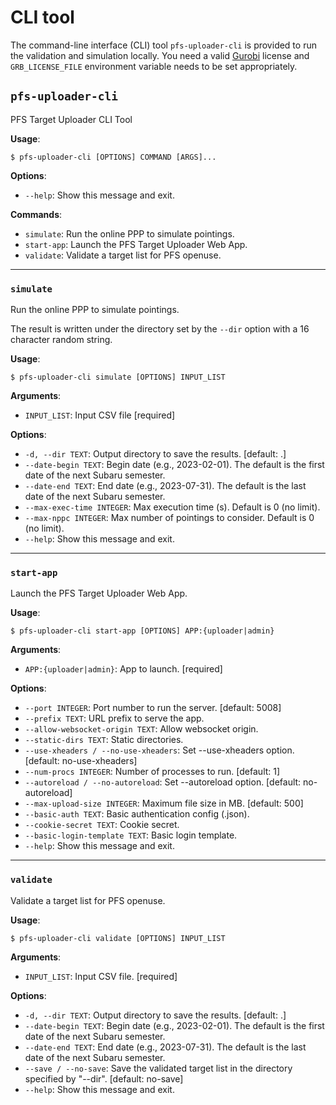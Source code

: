 # CLI tool

The command-line interface (CLI) tool `pfs-uploader-cli` is provided to run the validation and simulation locally.
You need a valid [Gurobi](https://www.gurobi.com/) license and `GRB_LICENSE_FILE` environment variable needs to be set appropriately.

## `pfs-uploader-cli`

PFS Target Uploader CLI Tool

**Usage**:

```console
$ pfs-uploader-cli [OPTIONS] COMMAND [ARGS]...
```

**Options**:

* `--help`: Show this message and exit.

**Commands**:

* `simulate`: Run the online PPP to simulate pointings.
* `start-app`: Launch the PFS Target Uploader Web App.
* `validate`: Validate a target list for PFS openuse.

---

### `simulate`

Run the online PPP to simulate pointings.

The result is written under the directory set by the `--dir` option with a 16 character random string.

**Usage**:

```console
$ pfs-uploader-cli simulate [OPTIONS] INPUT_LIST
```

**Arguments**:

* `INPUT_LIST`: Input CSV file  [required]

**Options**:

* `-d, --dir TEXT`: Output directory to save the results.  [default: .]
* `--date-begin TEXT`: Begin date (e.g., 2023-02-01). The default is the first date of the next Subaru semester.
* `--date-end TEXT`: End date (e.g., 2023-07-31). The default is the last date of the next Subaru semester.
* `--max-exec-time INTEGER`: Max execution time (s). Default is 0 (no limit).
* `--max-nppc INTEGER`: Max number of pointings to consider. Default is 0 (no limit).
* `--help`: Show this message and exit.

---

### `start-app`

Launch the PFS Target Uploader Web App.

**Usage**:

```console
$ pfs-uploader-cli start-app [OPTIONS] APP:{uploader|admin}
```

**Arguments**:

* `APP:{uploader|admin}`: App to launch.  [required]

**Options**:

* `--port INTEGER`: Port number to run the server.  [default: 5008]
* `--prefix TEXT`: URL prefix to serve the app.
* `--allow-websocket-origin TEXT`: Allow websocket origin.
* `--static-dirs TEXT`: Static directories.
* `--use-xheaders / --no-use-xheaders`: Set --use-xheaders option.  [default: no-use-xheaders]
* `--num-procs INTEGER`: Number of processes to run.  [default: 1]
* `--autoreload / --no-autoreload`: Set --autoreload option.  [default: no-autoreload]
* `--max-upload-size INTEGER`: Maximum file size in MB.  [default: 500]
* `--basic-auth TEXT`: Basic authentication config (.json).
* `--cookie-secret TEXT`: Cookie secret.
* `--basic-login-template TEXT`: Basic login template.
* `--help`: Show this message and exit.

---

### `validate`

Validate a target list for PFS openuse.

**Usage**:

```console
$ pfs-uploader-cli validate [OPTIONS] INPUT_LIST
```

**Arguments**:

* `INPUT_LIST`: Input CSV file.  [required]

**Options**:

* `-d, --dir TEXT`: Output directory to save the results.  [default: .]
* `--date-begin TEXT`: Begin date (e.g., 2023-02-01). The default is the first date of the next Subaru semester.
* `--date-end TEXT`: End date (e.g., 2023-07-31). The default is the last date of the next Subaru semester.
* `--save / --no-save`: Save the validated target list in the directory specified by "--dir".  [default: no-save]
* `--help`: Show this message and exit.
